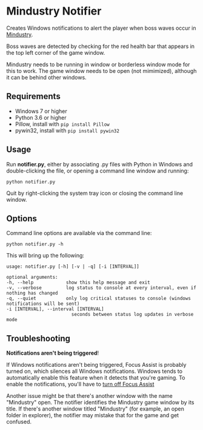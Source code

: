 Mindustry Notifier
=======================================
Creates Windows notifications to alert the player when boss waves occur 
in [Mindustry](https://github.com/Anuken/Mindustry).

Boss waves are detected by checking for the red health bar that appears 
in the top left corner of the game window.

Mindustry needs to be running in window or borderless 
window mode for this to work. The game window needs to be open (not 
mimimized), although it can be behind other windows.


## Requirements
- Windows 7 or higher
- Python 3.6 or higher
- Pillow, install with `pip install Pillow`
- pywin32, install with `pip install pywin32`


## Usage
Run **notifier.py**, either by associating .py files with Python in 
Windows and double-clicking the file, or opening a command line window 
and running:
```
python notifier.py
```
Quit by right-clicking the system tray icon or closing the command line 
window.


## Options
Command line options are available via the command line:
```
python notifier.py -h
```
This will bring up the following:

    usage: notifier.py [-h] [-v | -q] [-i [INTERVAL]]

    optional arguments:
    -h, --help            show this help message and exit
    -v, --verbose         log status to console at every interval, even if nothing has changed
    -q, --quiet           only log critical statuses to console (windows notifications will be sent)
    -i [INTERVAL], --interval [INTERVAL]
                            seconds between status log updates in verbose mode


## Troubleshooting
**Notifications aren't being triggered**!

If Windows notifications aren't being triggered, Focus Assist is 
probably turned on, which silences all Windows notifications. Windows 
tends to automatically enable this feature when it detects that you're 
gaming. To enable the notifications, you'll have to 
[turn off Focus Assist](https://support.microsoft.com/en-us/help/4026996/windows-10-turn-focus-assist-on-or-off)

Another issue might be that there's another window with the name 
"Mindustry" open. The notifier identifies the Mindustry 
game window by its title. If there's another window titled "Mindustry" 
(for example, an open folder in explorer), the notifier may mistake 
that for the game and get confused. 

